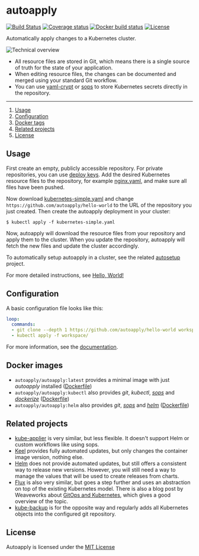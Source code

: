 # autoapply

[![Build Status](https://img.shields.io/travis/autoapply/autoapply.svg?style=flat-square)](https://travis-ci.org/autoapply/autoapply) [![Coverage status](https://img.shields.io/coveralls/github/autoapply/autoapply.svg?style=flat-square)](https://coveralls.io/github/autoapply/autoapply) [![Docker build status](https://img.shields.io/docker/build/autoapply/autoapply.svg?style=flat-square)](https://hub.docker.com/r/autoapply/autoapply/) [![License](https://img.shields.io/badge/license-MIT-blue.svg?style=flat-square)](https://github.com/autoapply/autoapply/blob/master/LICENSE)

Automatically apply changes to a Kubernetes cluster.

![Technical overview](https://cdn.rawgit.com/autoapply/autoapply/ac5cdbf/docs/overview.svg)

- All resource files are stored in Git, which means there is a single source of truth
  for the state of your application.
- When editing resource files, the changes can be documented and merged using your standard Git workflow.
- You can use [yaml-crypt](https://github.com/autoapply/yaml-crypt) or [sops](https://github.com/mozilla/sops) to store Kubernetes secrets directly in the repository.

---

1. [Usage](#usage)
2. [Configuration](#configuration)
3. [Docker tags](#docker-tags)
4. [Related projects](#related-projects)
5. [License](#license)

## Usage

First create an empty, publicly accessible repository.
For private repositories, you can use [deploy keys](docs/deploy-keys.md).
Add the desired Kubernetes resource files to the repository, for example [nginx.yaml](docs/examples/nginx.yaml),
and make sure all files have been pushed.

Now download [kubernetes-simple.yaml](docs/examples/kubernetes-simple.yaml) and change
`https://github.com/autoapply/hello-world` to the URL of the repository you just created.
Then create the autoapply deployment in your cluster:

```
$ kubectl apply -f kubernetes-simple.yaml
```

Now, autoapply will download the resource files from your repository and apply them to the cluster.
When you update the repository, autoapply will fetch the new files and update the cluster accordingly.

To automatically setup autoapply in a cluster, see the related [autosetup](https://github.com/autoapply/autosetup) project.

For more detailed instructions, see [Hello, World!](docs/hello-world.md)

## Configuration

A basic configuration file looks like this:

```yaml
loop:
  commands:
  - git clone --depth 1 https://github.com/autoapply/hello-world workspace/
  - kubectl apply -f workspace/
```

For more information, see the [documentation](docs/configuration.md).

## Docker images

* `autoapply/autoapply:latest` provides a minimal image with just *autoapply* installed ([Dockerfile](build/Dockerfile))
* `autoapply/autoapply:kubectl` also provides *git*, *kubectl*, *[sops](https://github.com/mozilla/sops)* and *[dockerize](https://github.com/jwilder/dockerize)* ([Dockerfile](build/kubectl/Dockerfile))
* `autoapply/autoapply:helm` also provides *git*, *[sops](https://github.com/mozilla/sops)* and *[helm](https://github.com/kubernetes/helm)* ([Dockerfile](build/helm/Dockerfile))

## Related projects

- [kube-applier](https://github.com/box/kube-applier) is very similar, but less flexible.
  It doesn't support Helm or custom workflows like using sops.
- [Keel](https://github.com/keel-hq/keel) provides fully automated updates, but only changes
  the container image version, nothing else.
- [Helm](https://github.com/kubernetes/helm) does not provide automated updates, but still offers
  a consistent way to release new versions. However, you will still need a way to manage the values
  that will be used to create releases from charts.
- [Flux](https://github.com/weaveworks/flux) is also very similar, but goes a step further and
  uses an abstraction on top of the existing Kubernetes model.
  There is also a blog post by Weaveworks about
  [GitOps and Kubernetes](https://www.weave.works/blog/gitops-high-velocity-cicd-for-kubernetes),
  which gives a good overview of the topic.
- [kube-backup](https://github.com/pieterlange/kube-backup) is for the opposite way and regularly
  adds all Kubernetes objects into the configured git repository.

## License

Autoapply is licensed under the [MIT License](LICENSE)
